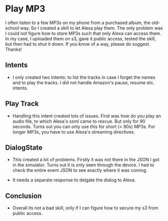 # Play MP3

I often listen to a few MP3s on my phone from a purchased album, the old-school way. So I created a skill to let Alexa play them. The only problem was I could not figure how to store MP3s such that only Alexa can access them. In my case, I uploaded them on s3, gave it public access, tested the skill, but then had to shut it down. If you know of a way, please do suggest. Thanks!

## Intents

* I only created two intents: to list the tracks in case I forget the names and to play the tracks. I did not handle Amazon's pause, resume etc. intents.

## Play Track

* Handling this intent created lots of issues. First was how do you play an audio file, to which Alexa's ssml came to rescue. But only for 90 seconds. Turns out you can only use this for short (< 90s) MP3s. For longer MP3s, you have to use Alexa's streaming directives.

## DialogState

* This created a lot of problems. Firstly it was not there in the JSON I got in the simulator. Turns out it is only seen through the device. I had to check the entire event JSON to see exactly where it was coming.

* It needs a separate response to delgate the dialog to Alexa.

## Conclusion

* Overall its not a bad skill, only if I can figure how to secure my s3 from public access.
